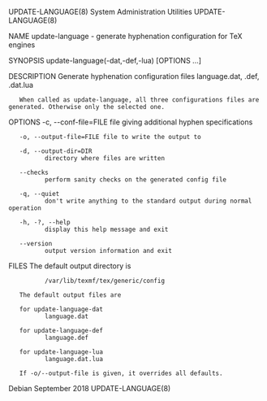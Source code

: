UPDATE-LANGUAGE(8)                                                           System Administration Utilities                                                           UPDATE-LANGUAGE(8)

NAME
       update-language - generate hyphenation configuration for TeX engines

SYNOPSIS
       update-language(-dat,-def,-lua) [OPTIONS ...]

DESCRIPTION
       Generate hyphenation configuration files language.dat, .def, .dat.lua

       When called as update-language, all three configurations files are generated. Otherwise only the selected one.

OPTIONS
       -c, --conf-file=FILE
              file giving additional hyphen specifications

       -o, --output-file=FILE file to write the output to

       -d, --output-dir=DIR
              directory where files are written

       --checks
              perform sanity checks on the generated config file

       -q, --quiet
              don't write anything to the standard output during normal operation

       -h, -?, --help
              display this help message and exit

       --version
              output version information and exit

FILES
       The default output directory is

              /var/lib/texmf/tex/generic/config

       The default output files are

       for update-language-dat
              language.dat

       for update-language-def
              language.def

       for update-language-lua
              language.dat.lua

       If -o/--output-file is given, it overrides all defaults.

Debian                                                                                September 2018                                                                   UPDATE-LANGUAGE(8)
